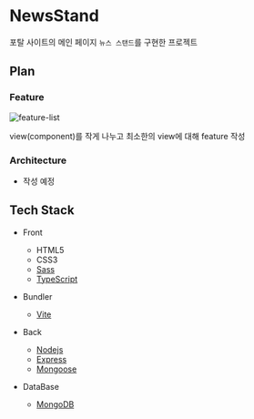 # NewsStand

포탈 사이트의 메인 페이지 `뉴스 스탠드`를 구현한 프로젝트

## Plan

### Feature

![feature-list](https://user-images.githubusercontent.com/86241737/229481189-9ce0117b-484a-4e93-b61d-d3bb7e97dcc1.png)

view(component)를 작게 나누고 최소한의 view에 대해 feature 작성

### Architecture

- 작성 예정

## Tech Stack

- Front
  - HTML5
  - CSS3
  - [Sass](https://sass-lang.com/)
  - [TypeScript](https://www.typescriptlang.org/)

- Bundler
  - [Vite](https://vitejs-kr.github.io/)

- Back
  - [Nodejs](https://nodejs.org/ko)
  - [Express](https://expressjs.com/ko/)
  - [Mongoose](https://mongoosejs.com/)

- DataBase
  - [MongoDB](https://www.mongodb.com/)
